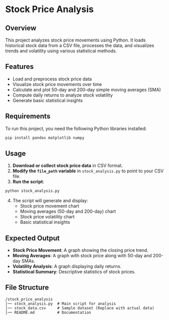 # Stock Price Analysis

## Overview
This project analyzes stock price movements using Python. It loads historical stock data from a CSV file, processes the data, and visualizes trends and volatility using various statistical methods.

## Features
- Load and preprocess stock price data
- Visualize stock price movements over time
- Calculate and plot 50-day and 200-day simple moving averages (SMA)
- Compute daily returns to analyze stock volatility
- Generate basic statistical insights

## Requirements
To run this project, you need the following Python libraries installed:

```bash
pip install pandas matplotlib numpy
```

## Usage
1. **Download or collect stock price data** in CSV format.
2. **Modify the `file_path` variable** in `stock_analysis.py` to point to your CSV file.
3. **Run the script**:

```bash
python stock_analysis.py
```

4. The script will generate and display:
   - Stock price movement chart
   - Moving averages (50-day and 200-day) chart
   - Stock price volatility chart
   - Basic statistical insights

## Expected Output
- **Stock Price Movement**: A graph showing the closing price trend.
- **Moving Averages**: A graph with stock price along with 50-day and 200-day SMAs.
- **Volatility Analysis**: A graph displaying daily returns.
- **Statistical Summary**: Descriptive statistics of stock prices.

## File Structure
```
/stock_price_analysis
│── stock_analysis.py  # Main script for analysis
│── stock_data.csv     # Sample dataset (Replace with actual data)
│── README.md          # Documentation
```








